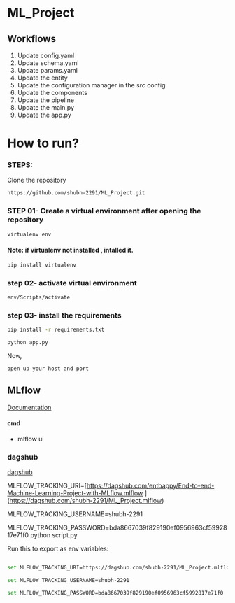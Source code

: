 # ML_Project

## Workflows

1. Update config.yaml
2. Update schema.yaml
3. Update params.yaml
4. Update the entity
5. Update the configuration manager in the src config
6. Update the components
7. Update the pipeline
8. Update the main.py
9. Update the app.py

# How to run?

### STEPS:
 Clone the repository

 ```bash
https://github.com/shubh-2291/ML_Project.git
```
### STEP 01- Create a virtual environment after opening the repository

```bash
virtualenv env
```
#### Note: if virtualenv not installed , intalled it.
```bash
pip install virtualenv
```
### step 02- activate virtual environment
```bash
env/Scripts/activate
```
### step 03- install the requirements
```bash
pip install -r requirements.txt
```
```bash
python app.py
```
Now,
``` bash
open up your host and port
```

## MLflow

[Documentation](https://mlflow.org/docs/latest/index.html)

#### cmd
- mlflow ui

### dagshub
[dagshub](https://dagshub.com)

MLFLOW_TRACKING_URI=[https://dagshub.com/entbappy/End-to-end-Machine-Learning-Project-with-MLflow.mlflow \](https://dagshub.com/shubh-2291/ML_Project.mlflow)

MLFLOW_TRACKING_USERNAME=shubh-2291

MLFLOW_TRACKING_PASSWORD=bda8667039f829190ef0956963cf5992817e71f0
python script.py

Run this to export as env variables:

```bash

set MLFLOW_TRACKING_URI=https://dagshub.com/shubh-2291/ML_Project.mlflow

set MLFLOW_TRACKING_USERNAME=shubh-2291

set MLFLOW_TRACKING_PASSWORD=bda8667039f829190ef0956963cf5992817e71f0

```